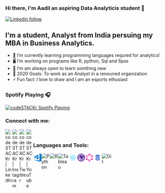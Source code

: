 ### Hi there, I'm Aadil an aspiring Data Analyticis student 👋

[![Linkedin follow](https://img.shields.io/badge/Linkedin-Follow-blue)](https://twitter.com/imaadill)


## I'm a student, Analyst from India persuing my MBA in Business Analytics.

- 🔭 I’m currently learning programming languages requred for analytics!
- 🖥️ I’m working on programs like R, python, Sql and Spss
- 🌱 I’m am always open to learn somthing new
- 🥅 2020 Goals: To work as an Analyst in a renouned organization
- ⚡ Fun fact: I love to draw and I am an esports ethusiast


### Spotify Playing 🎧
[<img src="https://now-playing-codestackr.vercel.app/api/spotify-playing" alt="codeSTACKr Spotify Playing" width="350" />](https://open.spotify.com/user/274xcbbd1yhdje60vizqlahxi)

### Connect with me:

[<img align="left" alt="codeSTACKr | LinkedIn" width="22px" src="https://cdn.jsdelivr.net/npm/simple-icons@v3/icons/linkedin.svg" />][linkedin]
[<img align="left" alt="codeSTACKr | Instagram" width="22px" src="https://cdn.jsdelivr.net/npm/simple-icons@v3/icons/instagram.svg" />][instagram]
[<img align="left" alt="codeSTACKr | Twitter" width="22px" src="https://cdn.jsdelivr.net/npm/simple-icons@v3/icons/twitter.svg" />][twitter]
[<img align="left" alt="codeSTACKr | YouTube" width="22px" src="https://cdn.jsdelivr.net/npm/simple-icons@v3/icons/youtube.svg" />][youtube]


<br />

### Languages and Tools:

<img align="left" alt="Visual Studio Code" width="26px" src="https://raw.githubusercontent.com/github/explore/80688e429a7d4ef2fca1e82350fe8e3517d3494d/topics/visual-studio-code/visual-studio-code.png" />
<img align="left" alt="Python" width="26px" src="https://pythonhow.com/wp-content/uploads/2016/01/cropped-cropped-python-logo-python-how.png" />
<img align="left" alt="R" width="26px" src="https://r-project.org/Rlogo.png" />
<img align="left" alt="Tableau" width="34px" src="https://www.thedataschool.co.uk/wp-content/uploads/2019/04/tableau-logo.jpg" />
<img align="left" alt="MsOffice" width="26px" src="https://raw.githubusercontent.com/github/explore/80688e429a7d4ef2fca1e82350fe8e3517d3494d/topics/react/react.png" />
<img align="left" alt="Excel" width="26px" src="https://raw.githubusercontent.com/github/explore/e94815998e4e0713912fed477a1f346ec04c3da2/topics/gatsby/gatsby.png" />
<img align="left" alt="Spss" width="26px" src="https://raw.githubusercontent.com/github/explore/80688e429a7d4ef2fca1e82350fe8e3517d3494d/topics/graphql/graphql.png" />
<img align="left" alt="SQL" width="26px" src="https://raw.githubusercontent.com/github/explore/80688e429a7d4ef2fca1e82350fe8e3517d3494d/topics/sql/sql.png" />
<img align="left" alt="Git" width="30px" src="https://miro.medium.com/max/875/0*9f5uMrKMjLbzEf7q.png" />

<br />

[twitter]: https://twitter.com/imaadill
[instagram]: https://instagram.com/i.m_aadil
[linkedin]: https://www.linkedin.com/in/aadil-mohammed-4a8750156/
[youtube]: https://www.youtube.com/channel/UCKDQ92FjL0PlSfsUerOGLDQ?view_as=subscriber
